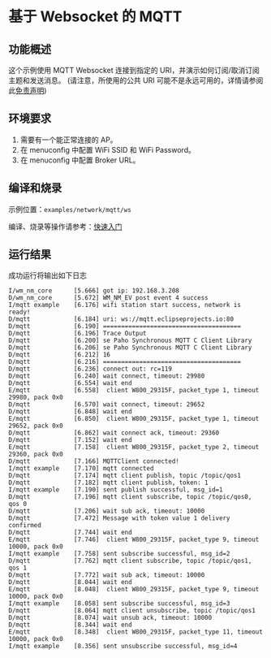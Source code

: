 # 基于 Websocket 的 MQTT

## 功能概述
这个示例使用 MQTT Websocket 连接到指定的 URI，并演示如何订阅/取消订阅主题和发送消息。
(请注意，所使用的公共 URI 可能不是永远可用的，详情请参阅此[免责声明](https://iot.eclipse.org/getting-started/#sandboxes))

## 环境要求

1. 需要有一个能正常连接的 AP。
2. 在 menuconfig 中配置 WiFi SSID 和 WiFi Password。
3. 在 menuconfig 中配置 Broker URL。

## 编译和烧录

示例位置：`examples/network/mqtt/ws`

编译、烧录等操作请参考：[快速入门](https://doc.winnermicro.net/w800/zh_CN/2.2-beta.2/get_started/index.html)

## 运行结果

成功运行将输出如下日志

```
I/wm_nm_core      [5.666] got ip: 192.168.3.208
D/wm_nm_core      [5.672] WM_NM_EV post event 4 success
I/mqtt example    [6.176] wifi station start success, network is ready!
D/mqtt            [6.184] uri: ws://mqtt.eclipseprojects.io:80
D/mqtt            [6.190] ======================================
D/mqtt            [6.196] Trace Output
D/mqtt            [6.200] se Paho Synchronous MQTT C Client Library
D/mqtt            [6.206] se Paho Synchronous MQTT C Client Library
D/mqtt            [6.212] 16
D/mqtt            [6.216] ======================================
D/mqtt            [6.236] connect out: rc=119
D/mqtt            [6.240] wait connect, timeout: 29980
D/mqtt            [6.554] wait end
E/mqtt            [6.558]  client W800_29315F, packet_type 1, timeout 29980, pack 0x0
D/mqtt            [6.570] wait connect, timeout: 29652
D/mqtt            [6.848] wait end
E/mqtt            [6.850]  client W800_29315F, packet_type 1, timeout 29652, pack 0x0
D/mqtt            [6.862] wait connect ack, timeout: 29360
D/mqtt            [7.152] wait end
E/mqtt            [7.158]  client W800_29315F, packet_type 2, timeout 29360, pack 0x0
D/mqtt            [7.166] MQTTClient connected!
I/mqtt example    [7.170] mqtt connected
D/mqtt            [7.174] mqtt client publish, topic /topic/qos1
D/mqtt            [7.182] mqtt client publish, token: 1
I/mqtt example    [7.190] sent publish successful, msg_id=1
D/mqtt            [7.196] mqtt client subscribe, topic /topic/qos0, qos 0
D/mqtt            [7.206] wait sub ack, timeout: 10000
D/mqtt            [7.472] Message with token value 1 delivery confirmed
D/mqtt            [7.744] wait end
E/mqtt            [7.746]  client W800_29315F, packet_type 9, timeout 10000, pack 0x0
I/mqtt example    [7.758] sent subscribe successful, msg_id=2
D/mqtt            [7.762] mqtt client subscribe, topic /topic/qos1, qos 1
D/mqtt            [7.772] wait sub ack, timeout: 10000
D/mqtt            [8.044] wait end
E/mqtt            [8.048]  client W800_29315F, packet_type 9, timeout 10000, pack 0x0
I/mqtt example    [8.058] sent subscribe successful, msg_id=3
D/mqtt            [8.064] mqtt client unsubscribe, topic /topic/qos1
D/mqtt            [8.074] wait unsub ack, timeout: 10000
D/mqtt            [8.344] wait end
E/mqtt            [8.348]  client W800_29315F, packet_type 11, timeout 10000, pack 0x0
I/mqtt example    [8.356] sent unsubscribe successful, msg_id=4
```